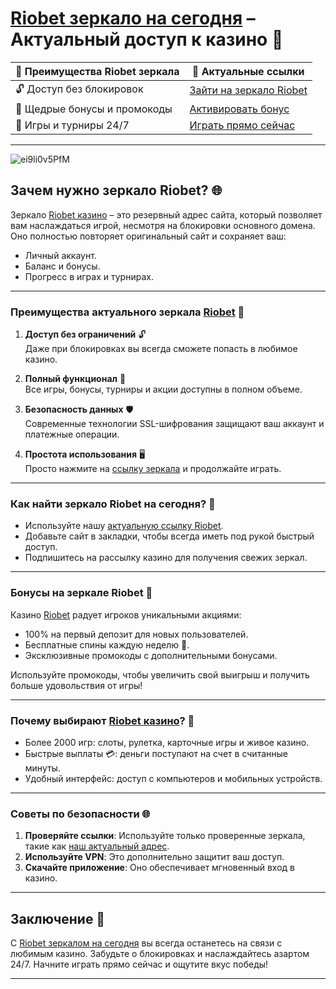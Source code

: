 # [Riobet зеркало на сегодня](https://brandplay.link/dtx89f2L) – Актуальный доступ к казино 🎰

| 🌟 **Преимущества Riobet зеркала** | 🔗 **Актуальные ссылки**                              |
|------------------------------------|-----------------------------------------------------|
| 🔓 Доступ без блокировок           | [Зайти на зеркало Riobet](https://brandplay.link/dtx89f2L) |
| 🎁 Щедрые бонусы и промокоды       | [Активировать бонус](https://brandplay.link/dtx89f2L)       |
| 🎲 Игры и турниры 24/7             | [Играть прямо сейчас](https://brandplay.link/dtx89f2L)      |

---
![ei9li0v5PfM](https://github.com/user-attachments/assets/b6ba480d-e7cf-4bbf-a3dd-9f2023555d5d)

## Зачем нужно зеркало Riobet? 🌐

Зеркало [Riobet казино](https://brandplay.link/dtx89f2L) – это резервный адрес сайта, который позволяет вам наслаждаться игрой, несмотря на блокировки основного домена. Оно полностью повторяет оригинальный сайт и сохраняет ваш:  
- Личный аккаунт.  
- Баланс и бонусы.  
- Прогресс в играх и турнирах.  

---

### Преимущества актуального зеркала [Riobet](https://brandplay.link/dtx89f2L) 🚀

1. **Доступ без ограничений** 🔓  
   Даже при блокировках вы всегда сможете попасть в любимое казино.  

2. **Полный функционал** 🎲  
   Все игры, бонусы, турниры и акции доступны в полном объеме.  

3. **Безопасность данных** 🛡️  
   Современные технологии SSL-шифрования защищают ваш аккаунт и платежные операции.  

4. **Простота использования** 🖥️  
   Просто нажмите на [ссылку зеркала](https://brandplay.link/dtx89f2L) и продолжайте играть.  

---

### Как найти зеркало Riobet на сегодня? 📅

- Используйте нашу [актуальную ссылку Riobet](https://brandplay.link/dtx89f2L).  
- Добавьте сайт в закладки, чтобы всегда иметь под рукой быстрый доступ.  
- Подпишитесь на рассылку казино для получения свежих зеркал.  

---

### Бонусы на зеркале Riobet 🎁

Казино [Riobet](https://brandplay.link/dtx89f2L) радует игроков уникальными акциями:  
- 100% на первый депозит для новых пользователей.  
- Бесплатные спины каждую неделю 🎡.  
- Эксклюзивные промокоды с дополнительными бонусами.  

Используйте промокоды, чтобы увеличить свой выигрыш и получить больше удовольствия от игры!  

---

### Почему выбирают [Riobet казино](https://brandplay.link/dtx89f2L)? 🌟

- Более 2000 игр: слоты, рулетка, карточные игры и живое казино.  
- Быстрые выплаты 💳: деньги поступают на счет в считанные минуты.  
- Удобный интерфейс: доступ с компьютеров и мобильных устройств.  

---

### Советы по безопасности 🌐

1. **Проверяйте ссылки**: Используйте только проверенные зеркала, такие как [наш актуальный адрес](https://brandplay.link/dtx89f2L).  
2. **Используйте VPN**: Это дополнительно защитит ваш доступ.  
3. **Скачайте приложение**: Оно обеспечивает мгновенный вход в казино.  

---

## Заключение 🎉

С [Riobet зеркалом на сегодня](https://brandplay.link/dtx89f2L) вы всегда останетесь на связи с любимым казино. Забудьте о блокировках и наслаждайтесь азартом 24/7. Начните играть прямо сейчас и ощутите вкус победы!  

---


